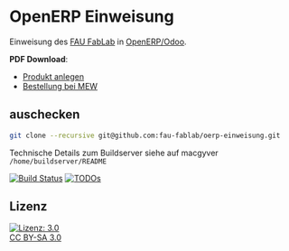 OpenERP Einweisung
==================

Einweisung des [FAU FabLab](https://fablab.fau.de) in [OpenERP/Odoo](https://odoo.com).

**PDF Download**: 

- [Produkt anlegen](https://user.fablab.fau.de/~buildserver/oerp-einweisung/Produkt_anlegen.pdf)
- [Bestellung bei MEW](https://user.fablab.fau.de/~buildserver/oerp-einweisung/Bestellung_bei_MEW.pdf)

auschecken
----------

```bash
git clone --recursive git@github.com:fau-fablab/oerp-einweisung.git
```

Technische Details zum Buildserver siehe auf macgyver `/home/buildserver/README`

[![Build Status](https://user.fablab.fau.de/~buildserver/oerp-einweisung/status.svg)](https://user.fablab.fau.de/~buildserver/oerp-einweisung/)
[![TODOs](https://user.fablab.fau.de/~buildserver/oerp-einweisung/status-todos.svg)](https://user.fablab.fau.de/~buildserver/oerp-einweisung/)

Lizenz
------

[![Lizenz: 3.0](https://licensebuttons.net/l/by-sa/3.0/de/88x31.png)</br>CC BY-SA 3.0](https://creativecommons.org/licenses/by-sa/3.0/)

